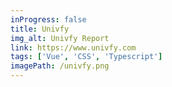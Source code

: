 ```yaml
---
inProgress: false
title: Univfy
img_alt: Univfy Report
link: https://www.univfy.com
tags: ['Vue', 'CSS', 'Typescript']
imagePath: /univfy.png
---
```

